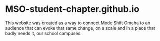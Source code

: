 # MSO-student-chapter.github.io
This website was created as a
way to connect Mode Shift Omaha
to an audience that can evoke
that same change, on a scale and
in a place that badly needs it, 
our school campuses.
